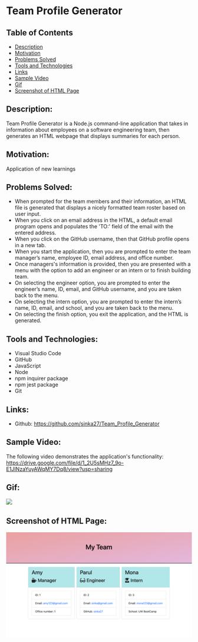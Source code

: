 # Team Profile Generator 

## Table of Contents 
  - [Description](#description)
  - [Motivation](#motivation)
  - [Problems Solved](#problems-solved)
  - [Tools and Technologies](#tools-and-technologies)
  - [Links](#links)
  - [Sample Video](#sample-video)
  - [Gif](#gif)
  - [Screenshot of HTML Page](#screenshot-of-html-page)

  ## Description:
  Team Profile Generator is a Node.js command-line application that takes in information about employees on a software engineering team, then generates an HTML webpage that displays summaries for each person.
  

  ## Motivation:
  Application of new learnings


  ## Problems Solved:
  * When prompted for the team members and their information, an HTML file is generated that displays a nicely formatted team roster based on user input.
  * When you click on an email address in the HTML, a default email program opens and populates the 'TO:' field of the email with the entered address.
  * When you click on the GitHub username, then that GitHub profile opens in a new tab.
  * When you start the application, then you are prompted to enter the team manager’s name, employee ID, email address, and office number.
  * Once managers's information is provided, then you are presented with a menu with the option to add an engineer or an intern or to finish building team.
  * On selecting the engineer option, you are prompted to enter the engineer’s name, ID, email, and GitHub username, and you are taken back to the menu.
  * On selecting the intern option, you are prompted to enter the intern’s name, ID, email, and school, and you are taken back to the menu.
  * On selecting the finish option, you exit the application, and the HTML is generated.


  ## Tools and Technologies:
  * Visual Studio Code
  * GitHub
  * JavaScript
  * Node
  * npm inquirer package
  * npm jest package
  * Git
  

  ## Links:
  * Github: https://github.com/sinka27/Team_Profile_Generator


  ## Sample Video:
  The following video demonstrates the application's functionality:
  https://drive.google.com/file/d/1_2U5sMHz7_9o-E1JINzaYuyAWqMY7Dq8/view?usp=sharing

  ## Gif:

  ![](./assets/TeamGenerator.gif)

  ## Screenshot of HTML Page:

  ![](./assets/teamGenerator.png)